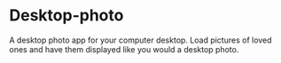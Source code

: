 # Desktop-photo
A desktop photo app for your computer desktop. Load pictures of loved ones and have them displayed like you would a desktop photo.
